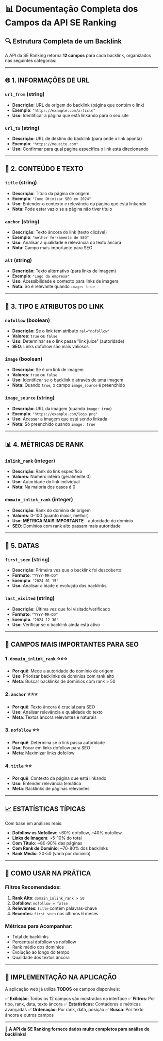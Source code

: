 # 📊 Documentação Completa dos Campos da API SE Ranking

## 🔍 **Estrutura Completa de um Backlink**

A API da SE Ranking retorna **12 campos** para cada backlink, organizados nas seguintes categorias:

---

## 🌐 **1. INFORMAÇÕES DE URL**

### `url_from` (string)
- **Descrição**: URL de origem do backlink (página que contém o link)
- **Exemplo**: `"https://example.com/article"`
- **Uso**: Identificar a página que está linkando para o seu site

### `url_to` (string)
- **Descrição**: URL de destino do backlink (para onde o link aponta)
- **Exemplo**: `"https://meusite.com"`
- **Uso**: Confirmar para qual página específica o link está direcionando

---

## 📝 **2. CONTEÚDO E TEXTO**

### `title` (string)
- **Descrição**: Título da página de origem
- **Exemplo**: `"Como Otimizar SEO em 2024"`
- **Uso**: Entender o contexto e relevância da página que está linkando
- **Nota**: Pode estar vazio se a página não tiver título

### `anchor` (string)
- **Descrição**: Texto âncora do link (texto clicável)
- **Exemplo**: `"melhor ferramenta de SEO"`
- **Uso**: Analisar a qualidade e relevância do texto âncora
- **Nota**: Campo mais importante para SEO

### `alt` (string)
- **Descrição**: Texto alternativo (para links de imagem)
- **Exemplo**: `"Logo da empresa"`
- **Uso**: Acessibilidade e contexto para links de imagem
- **Nota**: Só é relevante quando `image: true`

---

## 🔗 **3. TIPO E ATRIBUTOS DO LINK**

### `nofollow` (boolean)
- **Descrição**: Se o link tem atributo `rel="nofollow"`
- **Valores**: `true` ou `false`
- **Uso**: Determinar se o link passa "link juice" (autoridade)
- **SEO**: Links dofollow são mais valiosos

### `image` (boolean)
- **Descrição**: Se é um link de imagem
- **Valores**: `true` ou `false`
- **Uso**: Identificar se o backlink é através de uma imagem
- **Nota**: Quando `true`, o campo `image_source` é preenchido

### `image_source` (string)
- **Descrição**: URL da imagem (quando `image: true`)
- **Exemplo**: `"https://example.com/logo.png"`
- **Uso**: Acessar a imagem que está sendo linkada
- **Nota**: Só preenchido quando `image: true`

---

## 📊 **4. MÉTRICAS DE RANK**

### `inlink_rank` (integer)
- **Descrição**: Rank do link específico
- **Valores**: Número inteiro (geralmente 0)
- **Uso**: Autoridade do link individual
- **Nota**: Na maioria dos casos é 0

### `domain_inlink_rank` (integer)
- **Descrição**: Rank do domínio de origem
- **Valores**: 0-100 (quanto maior, melhor)
- **Uso**: **MÉTRICA MAIS IMPORTANTE** - autoridade do domínio
- **SEO**: Domínios com rank alto passam mais autoridade

---

## 📅 **5. DATAS**

### `first_seen` (string)
- **Descrição**: Primeira vez que o backlink foi descoberto
- **Formato**: `"YYYY-MM-DD"`
- **Exemplo**: `"2024-01-15"`
- **Uso**: Analisar a idade e evolução dos backlinks

### `last_visited` (string)
- **Descrição**: Última vez que foi visitado/verificado
- **Formato**: `"YYYY-MM-DD"`
- **Exemplo**: `"2024-12-30"`
- **Uso**: Verificar se o backlink ainda está ativo

---

## 🎯 **CAMPOS MAIS IMPORTANTES PARA SEO**

### **1. `domain_inlink_rank`** ⭐⭐⭐
- **Por quê**: Mede a autoridade do domínio de origem
- **Uso**: Priorizar backlinks de domínios com rank alto
- **Meta**: Buscar backlinks de domínios com rank > 50

### **2. `anchor`** ⭐⭐⭐
- **Por quê**: Texto âncora é crucial para SEO
- **Uso**: Analisar relevância e qualidade do texto
- **Meta**: Textos âncora relevantes e naturais

### **3. `nofollow`** ⭐⭐
- **Por quê**: Determina se o link passa autoridade
- **Uso**: Focar em links dofollow para SEO
- **Meta**: Maximizar links dofollow

### **4. `title`** ⭐⭐
- **Por quê**: Contexto da página que está linkando
- **Uso**: Entender relevância temática
- **Meta**: Backlinks de páginas relevantes

---

## 📈 **ESTATÍSTICAS TÍPICAS**

Com base em análises reais:

- **Dofollow vs Nofollow**: ~60% dofollow, ~40% nofollow
- **Links de Imagem**: ~5-10% do total
- **Com Título**: ~80-90% das páginas
- **Com Rank de Domínio**: ~70-80% dos backlinks
- **Rank Médio**: 20-50 (varia por domínio)

---

## 🔧 **COMO USAR NA PRÁTICA**

### **Filtros Recomendados:**
1. **Rank Alto**: `domain_inlink_rank > 50`
2. **Dofollow**: `nofollow = false`
3. **Relevantes**: `title` contém palavras-chave
4. **Recentes**: `first_seen` nos últimos 6 meses

### **Métricas para Acompanhar:**
- Total de backlinks
- Percentual dofollow vs nofollow
- Rank médio dos domínios
- Evolução ao longo do tempo
- Qualidade dos textos âncora

---

## 🚀 **IMPLEMENTAÇÃO NA APLICAÇÃO**

A aplicação web já utiliza **TODOS** os campos disponíveis:

✅ **Exibição**: Todos os 12 campos são mostrados na interface
✅ **Filtros**: Por tipo, rank, data, texto âncora
✅ **Estatísticas**: Contadores e métricas avançadas
✅ **Ordenação**: Por rank, data, posição
✅ **Busca**: Por texto âncora e outros campos

---

**🎉 A API da SE Ranking fornece dados muito completos para análise de backlinks!**

